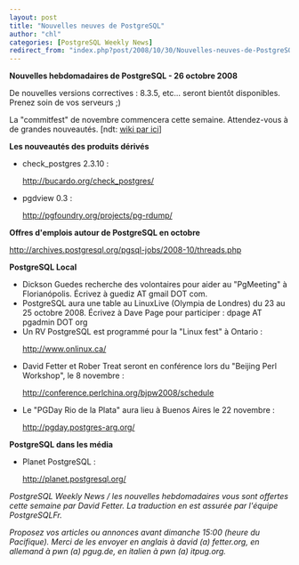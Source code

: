 ```yaml
---
layout: post
title: "Nouvelles neuves de PostgreSQL"
author: "chl"
categories: [PostgreSQL Weekly News]
redirect_from: "index.php?post/2008/10/30/Nouvelles-neuves-de-PostgreSQL2"
---
```



<p><strong>Nouvelles hebdomadaires de PostgreSQL - 26 octobre 2008</strong></p>

<p>De nouvelles versions correctives : 8.3.5, etc... seront bientôt disponibles. Prenez soin de vos serveurs ;)</p>

<p>La "commitfest" de novembre commencera cette semaine. Attendez-vous à de grandes nouveautés. [ndt: <a href="http://wiki.postgresql.org/wiki/CommitFest_2008-11" target="_blank">wiki par ici</a>]</p>

<!--more-->


<p><strong>Les nouveautés des produits dérivés</strong></p>

<ul>

<li>check_postgres 2.3.10&nbsp;:

<a target="_blank" href="http://bucardo.org/check_postgres/">http://bucardo.org/check_postgres/</a></li>

<li>pgdview 0.3&nbsp;:

<a target="_blank" href="http://pgfoundry.org/projects/pg-rdump/">http://pgfoundry.org/projects/pg-rdump/</a></li>

</ul>

<p><strong>Offres d'emplois autour de PostgreSQL en octobre</strong></p>

<p><a target="_blank" href="http://archives.postgresql.org/pgsql-jobs/2008-10/threads.php">http://archives.postgresql.org/pgsql-jobs/2008-10/threads.php</a></p>

<p><strong>PostgreSQL Local</strong></p>

<ul>

<li>Dickson Guedes recherche des volontaires pour aider au "PgMeeting" à Florianópolis. Écrivez à guediz AT gmail DOT com.</li>

<li>PostgreSQL aura une table au LinuxLive (Olympia de Londres) du 23 au 25 octobre 2008. Écrivez à Dave Page pour participer&nbsp;: dpage AT pgadmin DOT org</li>

<li>Un RV PostgreSQL est programmé pour la "Linux fest" à Ontario&nbsp;:

<a target="_blank" href="http://www.onlinux.ca/">http://www.onlinux.ca/</a></li>

<li>David Fetter et Rober Treat seront en conférence lors du "Beijing Perl Workshop", le 8 novembre&nbsp;:

<a target="_blank" href="http://conference.perlchina.org/bjpw2008/schedule">http://conference.perlchina.org/bjpw2008/schedule</a></li>

<li>Le "PGDay Rio de la Plata" aura lieu à Buenos Aires le 22 novembre&nbsp;:

<a target="_blank" href="http://pgday.postgres-arg.org/">http://pgday.postgres-arg.org/</a></li>

</ul>

<p><strong>PostgreSQL dans les média</strong></p>

<ul>

<li>Planet PostgreSQL&nbsp;:

<a target="_blank" href="http://planet.postgresql.org/">http://planet.postgresql.org/</a></li>

</ul>

<p><em>PostgreSQL Weekly News / les nouvelles hebdomadaires vous sont offertes cette semaine par David Fetter. La traduction en est assurée par l'équipe PostgreSQLFr.</em></p>

<p><em>Proposez vos articles ou annonces avant dimanche 15:00 (heure du Pacifique). Merci de les envoyer en anglais à david (a) fetter.org, en allemand à pwn (a) pgug.de, en italien à pwn (a) itpug.org.</em></p>
